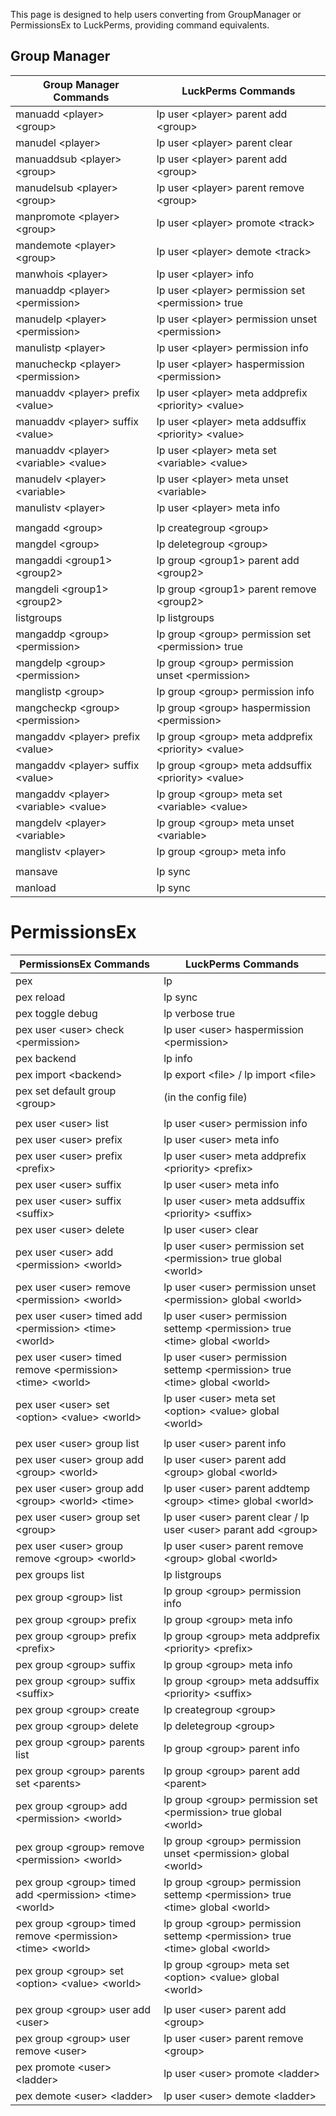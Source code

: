 This page is designed to help users converting from GroupManager or PermissionsEx to LuckPerms, providing command equivalents.

## Group Manager
| Group Manager Commands                     | LuckPerms Commands                                        |
|--------------------------------------------|-----------------------------------------------------------|
| manuadd \<player\> \<group\>               | lp user \<player\> parent add \<group\>                   |
| manudel \<player\>                         | lp user \<player\> parent clear                           |
| manuaddsub \<player\> \<group\>            | lp user \<player\> parent add \<group\>                   |
| manudelsub \<player\> \<group\>            | lp user \<player\> parent remove \<group\>                |
| manpromote \<player\> \<group\>            | lp user \<player\> promote \<track\>                      |
| mandemote \<player\> \<group\>             | lp user \<player\> demote \<track\>                       |
| manwhois \<player\>                        | lp user \<player\> info                                   |
| manuaddp \<player\> \<permission\>         | lp user \<player\> permission set \<permission\> true     |
| manudelp \<player\> \<permission\>         | lp user \<player\> permission unset \<permission\>        |
| manulistp \<player\>                       | lp user \<player\> permission info                        |
| manucheckp \<player\> \<permission\>       | lp user \<player\> haspermission \<permission\>           |
| manuaddv \<player\> prefix \<value\>       | lp user \<player\> meta addprefix \<priority\> \<value\>  |
| manuaddv \<player\> suffix \<value\>       | lp user \<player\> meta addsuffix \<priority\> \<value\>  |
| manuaddv \<player\> \<variable\> \<value\> | lp user \<player\> meta set \<variable\> \<value\>        |
| manudelv \<player\> \<variable\>           | lp user \<player\> meta unset \<variable\>                |
| manulistv \<player\>                       | lp user \<player\> meta info                              |
|                                            |                                                           |
| mangadd \<group\>                          | lp creategroup \<group\>                                  |
| mangdel \<group\>                          | lp deletegroup \<group\>                                  |
| mangaddi \<group1\> \<group2\>             | lp group \<group1\> parent add \<group2\>                 |
| mangdeli \<group1\> \<group2\>             | lp group \<group1\> parent remove \<group2\>              |
| listgroups                                 | lp listgroups                                             |
| mangaddp \<group\> \<permission\>          | lp group \<group\> permission set \<permission\> true     |
| mangdelp \<group\> \<permission\>          | lp group \<group\> permission unset \<permission\>        |
| manglistp \<group\>                        | lp group \<group\> permission info                        |
| mangcheckp \<group\> \<permission\>        | lp group \<group\> haspermission \<permission\>           |
| mangaddv \<player\> prefix \<value\>       | lp group \<group\> meta addprefix \<priority\> \<value\>  |
| mangaddv \<player\> suffix \<value\>       | lp group \<group\> meta addsuffix \<priority\> \<value\>  |
| mangaddv \<player\> \<variable\> \<value\> | lp group \<group\> meta set \<variable\> \<value\>        |
| mangdelv \<player\> \<variable\>           | lp group \<group\> meta unset \<variable\>                |
| manglistv \<player\>                       | lp group \<group\> meta info                              |
|                                            |                                                           |
| mansave                                    | lp sync                                                   |
| manload                                    | lp sync                                                   |


# PermissionsEx
| PermissionsEx Commands                                              | LuckPerms Commands                                                                  |
|---------------------------------------------------------------------|-------------------------------------------------------------------------------------|
| pex                                                                 | lp                                                                                  |
| pex reload                                                          | lp sync                                                                             |
| pex toggle debug                                                    | lp verbose true                                                                     |
| pex user \<user\> check \<permission\>                              | lp user \<user\> haspermission \<permission\>                                       |
| pex backend                                                         | lp info                                                                             |
| pex import \<backend\>                                              | lp export \<file\> / lp import \<file\>                                             |
| pex set default group \<group\>                                     | (in the config file)                                                                |
|                                                                     |                                                                                     |
| pex user \<user\> list                                              | lp user \<user\> permission info                                                    |
| pex user \<user\> prefix                                            | lp user \<user\> meta info                                                          |
| pex user \<user\> prefix \<prefix\>                                 | lp user \<user\> meta addprefix \<priority\> \<prefix\>                             |
| pex user \<user\> suffix                                            | lp user \<user\> meta info                                                          |
| pex user \<user\> suffix \<suffix\>                                 | lp user \<user\> meta addsuffix \<priority\> \<suffix\>                             |
| pex user \<user\> delete                                            | lp user \<user\> clear                                                              |
| pex user \<user\> add \<permission\> \<world\>                      | lp user \<user\> permission set \<permission\> true global \<world\>                |
| pex user \<user\> remove \<permission\> \<world\>                   | lp user \<user\> permission unset \<permission\> global \<world\>                   |
| pex user \<user\> timed add \<permission\> \<time\> \<world\>       | lp user \<user\> permission settemp \<permission\> true \<time\> global \<world\>   |
| pex user \<user\> timed remove \<permission\> \<time\> \<world\>    | lp user \<user\> permission settemp \<permission\> true \<time\> global \<world\>   |
| pex user \<user\> set \<option\> \<value\> \<world\>                | lp user \<user\> meta set \<option\> \<value\> global \<world\>                     |
|                                                                     |                                                                                     |
| pex user \<user\> group list                                        | lp user \<user\> parent info                                                        |
| pex user \<user\> group add \<group\> \<world\>                     | lp user \<user\> parent add \<group\> global \<world\>                              |
| pex user \<user\> group add \<group\> \<world\> \<time\>            | lp user \<user\> parent addtemp \<group\> \<time\> global \<world\>                 |
| pex user \<user\> group set \<group\>                               | lp user \<user\> parent clear / lp user \<user\> parant add \<group\>               |
| pex user \<user\> group remove \<group\> \<world\>                  | lp user \<user\> parent remove \<group\> global \<world\>                           |
| pex groups list                                                     | lp listgroups                                                                       |
| pex group \<group\> list                                            | lp group \<group\> permission info                                                  |
| pex group \<group\> prefix                                          | lp group \<group\> meta info                                                        |
| pex group \<group\> prefix \<prefix\>                               | lp group \<group\> meta addprefix \<priority\> \<prefix\>                           |
| pex group \<group\> suffix                                          | lp group \<group\> meta info                                                        |
| pex group \<group\> suffix \<suffix\>                               | lp group \<group\> meta addsuffix \<priority\> \<suffix\>                           |
| pex group \<group\> create                                          | lp creategroup \<group\>                                                            |
| pex group \<group\> delete                                          | lp deletegroup \<group\>                                                            |
| pex group \<group\> parents list                                    | lp group \<group\> parent info                                                      |
| pex group \<group\> parents set \<parents\>                         | lp group \<group\> parent add \<parent\>                                            |
| pex group \<group\> add \<permission\> \<world\>                    | lp group \<group\> permission set \<permission\> true global \<world\>              |
| pex group \<group\> remove \<permission\> \<world\>                 | lp group \<group\> permission unset \<permission\> global \<world\>                 |
| pex group \<group\> timed add \<permission\> \<time\> \<world\>     | lp group \<group\> permission settemp \<permission\> true \<time\> global \<world\> |
| pex group \<group\> timed remove \<permission\> \<time\> \<world\>  | lp group \<group\> permission settemp \<permission\> true \<time\> global \<world\> |
| pex group \<group\> set \<option\> \<value\> \<world\>              | lp group \<group\> meta set \<option\> \<value\> global \<world\>                   |
|                                                                     |                                                                                     |
| pex group \<group\> user add \<user\>                               | lp user \<user\> parent add \<group\>                                               |
| pex group \<group\> user remove \<user\>                            | lp user \<user\> parent remove \<group\>                                            |
| pex promote \<user\> \<ladder\>                                     | lp user \<user\> promote \<ladder\>                                                 |
| pex demote \<user\> \<ladder\>                                      | lp user \<user\> demote \<ladder\>                                                  |




